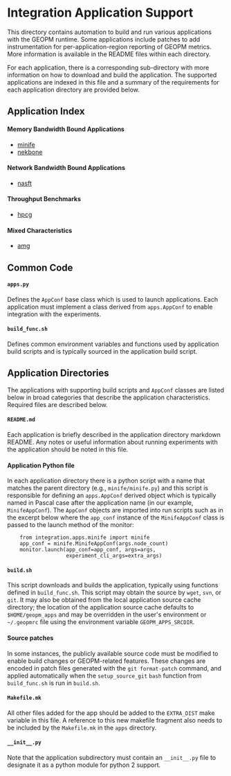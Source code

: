 Integration Application Support
===============================
This directory contains automation to build and run various applications with
the GEOPM runtime.  Some applications include patches to add instrumentation
for per-application-region reporting of GEOPM metrics.  More information is
available in the README files within each directory.

For each application, there is a corresponding sub-directory with
more information on how to download and build the application.  The
supported applications are indexed in this file and a summary of the
requirements for each application directory are provided below.

## Application Index

#### Memory Bandwidth Bound Applications

  - [minife](minife)
  - [nekbone](nekbone)

#### Network Bandwidth Bound Applications

  - [nasft](nasft)

#### Throughput Benchmarks

  - [hpcg](hpcg)

#### Mixed Characteristics

  - [amg](amg)


## Common Code

#### `apps.py`

  Defines the `AppConf` base class which is used to launch
  applications.  Each application must implement a class derived from
  `apps.AppConf` to enable integration with the experiments.

#### `build_func.sh`

  Defines common environment variables and functions used by
  application build scripts and is typically sourced in the
  application build script.

## Application Directories

  The applications with supporting build scripts and `AppConf` classes
  are listed below in broad categories that describe the application
  characteristics.  Required files are described below.

#### `README.md`

  Each application is briefly described in the application directory
  markdown README.  Any notes or useful information about running
  experiments with the application should be noted in this file.

#### Application Python file

  In each application directory there is a python script with a name
  that matches the parent directory (e.g., `minife/minife.py`) and this
  script is responsible for defining an `apps.AppConf` derived object
  which is typically named in Pascal case after the application name
  (in our example, `MinifeAppConf`).  The `AppConf` objects are
  imported into run scripts such as in the excerpt below where the
  `app_conf` instance of the `MinifeAppConf` class is passed to the
  launch method of the monitor:
```
    from integration.apps.minife import minife
    app_conf = minife.MinifeAppConf(args.node_count)
    monitor.launch(app_conf=app_conf, args=args,
                   experiment_cli_args=extra_args)
```

#### `build.sh`

  This script downloads and builds the application, typically using functions
  defined in `build_func.sh`. This script may obtain the source by `wget`,
  `svn`, or `git`.  It may also be obtained from the local application source
  cache directory; the location of the application source cache defaults to
  `$HOME/geopm_apps` and may be overridden in the user's environment or
  `~/.geopmrc` file using the environment variable `GEOPM_APPS_SRCDIR`.

#### Source patches

  In some instances, the publicly available source code must be modified to
  enable build changes or GEOPM-related features.  These changes are encoded
  in patch files generated with the `git format-patch` command, and applied
  automatically when the `setup_source_git` `bash` function from
  `build_func.sh` is run in `build.sh`.

#### `Makefile.mk`

  All other files added for the app should be added to the `EXTRA_DIST`
  make variable in this file. A reference to this new makefile
  fragment also needs to be included by the `Makefile.mk` in the
  `apps` directory.

#### `__init__.py`

  Note that the application subdirectory must contain an `__init__.py`
  file to designate it as a python module for python 2 support.
